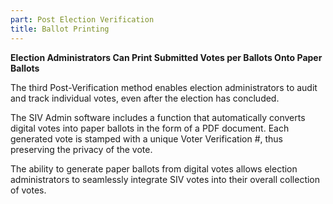 ```yaml
---
part: Post Election Verification
title: Ballot Printing
---
```


**Election Administrators Can Print Submitted Votes per Ballots Onto Paper Ballots**

The third Post-Verification method enables election administrators to audit and track individual votes, even after the election has concluded.

The SIV Admin software includes a function that automatically converts digital votes into paper ballots in the form of a PDF document. Each generated vote is stamped with a unique Voter Verification #, thus preserving the privacy of the vote.

The ability to generate paper ballots from digital votes allows election administrators to seamlessly integrate SIV votes into their overall collection of votes.
